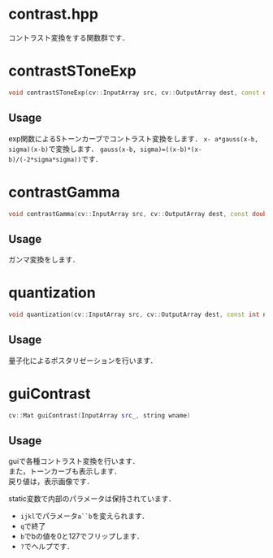 contrast.hpp
==========
コントラスト変換をする関数群です．

# contrastSToneExp
```cpp
void contrastSToneExp(cv::InputArray src, cv::OutputArray dest, const double sigma = 30.0, const double a = 1.0, const double b = 127.5);
```
## Usage
exp関数によるSトーンカーブでコントラスト変換をします．
`x- a*gauss(x-b, sigma)(x-b)`で変換します．
`gauss(x-b, sigma)=((x-b)*(x-b)/(-2*sigma*sigma))`です．

# contrastGamma

```cpp
void contrastGamma(cv::InputArray src, cv::OutputArray dest, const double gamma)
```
## Usage
ガンマ変換をします．

# quantization
```cpp
void quantization(cv::InputArray src, cv::OutputArray dest, const int num_levels)
```
## Usage
量子化によるポスタリゼーションを行います．

# guiContrast
```cpp
cv::Mat guiContrast(InputArray src_, string wname)
```
## Usage
guiで各種コントラスト変換を行います．  
また，トーンカーブも表示します．  
戻り値は，表示画像です．

static変数で内部のパラメータは保持されています．

* `ijkl`でパラメータ`a``b`を変えられます．
* `q`で終了
* `b`でbの値を0と127でフリップします．
* `?`でヘルプです．

